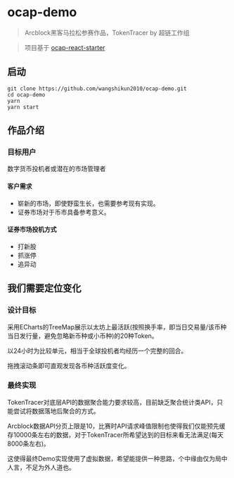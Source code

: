 # ocap-demo

> Arcblock黑客马拉松参赛作品，TokenTracer by 超链工作组

> 项目基于 [ocap-react-starter](https://github.com/ArcBlock/ocap-react-starter.git)

## 启动

```shell
git clone https://github.com/wangshikun2010/ocap-demo.git
cd ocap-demo
yarn
yarn start
```

## 作品介绍

### 目标用户
数字货币投机者或潜在的市场管理者

#### 客户需求
* 崭新的市场，即使野蛮生长，也需要参考现有实现。
* 证券市场对于币市具备参考意义。

#### 证券市场投机方式
* 打新股
* 抓涨停
* 追异动

## 我们需要定位变化

### 设计目标

采用ECharts的TreeMap展示以太坊上最活跃(按照换手率，即当日交易量/该币种当日发行量，避免忽略新币种或小币种)的20种Token。

以24小时为比较单元，相当于全球投机者均经历一个完整的回合。

拖拽滚动条即可直观发现各币种活跃度变化。

### 最终实现

TokenTracer对底层API的数据聚合能力要求较高，目前缺乏聚合统计类API，只能尝试将数据落地后聚合的方式。

Arcblock数据API分页上限是10，比赛时API请求峰值限制也使得我们仅能预先缓存10000条左右的数据，对于TokenTracer所希望达到的目标来看无法满足(每天8000条左右)。

这使得最终Demo实现使用了虚拟数据，希望能提供一种思路，个中缘由仅为局中人言，不足为外人道也。
